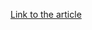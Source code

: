 [Link to the article](https://yle.fi/uutiset/osasto/news/russian_group_behind_2013_foreign_ministry_hack/8591548)
